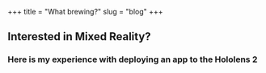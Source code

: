 +++
title = "What brewing?"
slug = "blog"
+++

## Interested in Mixed Reality?

### Here is my experience with deploying an app to the Hololens 2

